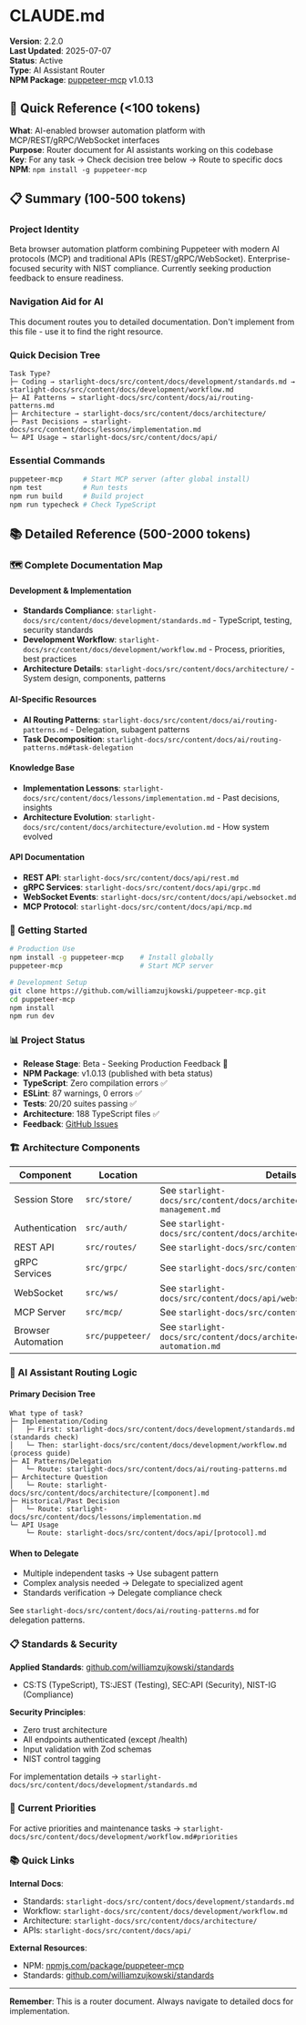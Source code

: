 # CLAUDE.md

**Version**: 2.2.0  
**Last Updated**: 2025-07-07  
**Status**: Active  
**Type**: AI Assistant Router  
**NPM Package**: [puppeteer-mcp](https://www.npmjs.com/package/puppeteer-mcp) v1.0.13

## 🎯 Quick Reference (<100 tokens)

**What**: AI-enabled browser automation platform with MCP/REST/gRPC/WebSocket interfaces  
**Purpose**: Router document for AI assistants working on this codebase  
**Key**: For any task → Check decision tree below → Route to specific docs  
**NPM**: `npm install -g puppeteer-mcp`

## 📋 Summary (100-500 tokens)

### Project Identity

Beta browser automation platform combining Puppeteer with modern AI protocols (MCP) and traditional
APIs (REST/gRPC/WebSocket). Enterprise-focused security with NIST compliance. Currently seeking
production feedback to ensure readiness.

### Navigation Aid for AI

This document routes you to detailed documentation. Don't implement from this file - use it to find
the right resource.

### Quick Decision Tree

```
Task Type?
├─ Coding → starlight-docs/src/content/docs/development/standards.md → starlight-docs/src/content/docs/development/workflow.md
├─ AI Patterns → starlight-docs/src/content/docs/ai/routing-patterns.md
├─ Architecture → starlight-docs/src/content/docs/architecture/
├─ Past Decisions → starlight-docs/src/content/docs/lessons/implementation.md
└─ API Usage → starlight-docs/src/content/docs/api/
```

### Essential Commands

```bash
puppeteer-mcp     # Start MCP server (after global install)
npm test          # Run tests
npm run build     # Build project
npm run typecheck # Check TypeScript
```

## 📚 Detailed Reference (500-2000 tokens)

### 🗺️ Complete Documentation Map

#### Development & Implementation

- **Standards Compliance**: `starlight-docs/src/content/docs/development/standards.md` - TypeScript,
  testing, security standards
- **Development Workflow**: `starlight-docs/src/content/docs/development/workflow.md` - Process,
  priorities, best practices
- **Architecture Details**: `starlight-docs/src/content/docs/architecture/` - System design,
  components, patterns

#### AI-Specific Resources

- **AI Routing Patterns**: `starlight-docs/src/content/docs/ai/routing-patterns.md` - Delegation,
  subagent patterns
- **Task Decomposition**: `starlight-docs/src/content/docs/ai/routing-patterns.md#task-delegation`

#### Knowledge Base

- **Implementation Lessons**: `starlight-docs/src/content/docs/lessons/implementation.md` - Past
  decisions, insights
- **Architecture Evolution**: `starlight-docs/src/content/docs/architecture/evolution.md` - How
  system evolved

#### API Documentation

- **REST API**: `starlight-docs/src/content/docs/api/rest.md`
- **gRPC Services**: `starlight-docs/src/content/docs/api/grpc.md`
- **WebSocket Events**: `starlight-docs/src/content/docs/api/websocket.md`
- **MCP Protocol**: `starlight-docs/src/content/docs/api/mcp.md`

### 🚀 Getting Started

```bash
# Production Use
npm install -g puppeteer-mcp    # Install globally
puppeteer-mcp                   # Start MCP server

# Development Setup
git clone https://github.com/williamzujkowski/puppeteer-mcp.git
cd puppeteer-mcp
npm install
npm run dev
```

### 📊 Project Status

- **Release Stage**: Beta - Seeking Production Feedback 🔔
- **NPM Package**: v1.0.13 (published with beta status)
- **TypeScript**: Zero compilation errors ✅
- **ESLint**: 87 warnings, 0 errors ✅
- **Tests**: 20/20 suites passing ✅
- **Architecture**: 188 TypeScript files ✅
- **Feedback**: [GitHub Issues](https://github.com/williamzujkowski/puppeteer-mcp/issues)

### 🏗️ Architecture Components

| Component          | Location         | Details                                                                  |
| ------------------ | ---------------- | ------------------------------------------------------------------------ |
| Session Store      | `src/store/`     | See `starlight-docs/src/content/docs/architecture/session-management.md` |
| Authentication     | `src/auth/`      | See `starlight-docs/src/content/docs/architecture/authentication.md`     |
| REST API           | `src/routes/`    | See `starlight-docs/src/content/docs/api/rest.md`                        |
| gRPC Services      | `src/grpc/`      | See `starlight-docs/src/content/docs/api/grpc.md`                        |
| WebSocket          | `src/ws/`        | See `starlight-docs/src/content/docs/api/websocket.md`                   |
| MCP Server         | `src/mcp/`       | See `starlight-docs/src/content/docs/api/mcp.md`                         |
| Browser Automation | `src/puppeteer/` | See `starlight-docs/src/content/docs/architecture/browser-automation.md` |

### 🤖 AI Assistant Routing Logic

#### Primary Decision Tree

```
What type of task?
├─ Implementation/Coding
│   ├─ First: starlight-docs/src/content/docs/development/standards.md (standards check)
│   └─ Then: starlight-docs/src/content/docs/development/workflow.md (process guide)
├─ AI Patterns/Delegation
│   └─ Route: starlight-docs/src/content/docs/ai/routing-patterns.md
├─ Architecture Question
│   └─ Route: starlight-docs/src/content/docs/architecture/[component].md
├─ Historical/Past Decision
│   └─ Route: starlight-docs/src/content/docs/lessons/implementation.md
└─ API Usage
    └─ Route: starlight-docs/src/content/docs/api/[protocol].md
```

#### When to Delegate

- Multiple independent tasks → Use subagent pattern
- Complex analysis needed → Delegate to specialized agent
- Standards verification → Delegate compliance check

See `starlight-docs/src/content/docs/ai/routing-patterns.md` for delegation patterns.

### 📋 Standards & Security

**Applied Standards**:
[github.com/williamzujkowski/standards](https://github.com/williamzujkowski/standards)

- CS:TS (TypeScript), TS:JEST (Testing), SEC:API (Security), NIST-IG (Compliance)

**Security Principles**:

- Zero trust architecture
- All endpoints authenticated (except /health)
- Input validation with Zod schemas
- NIST control tagging

For implementation details → `starlight-docs/src/content/docs/development/standards.md`

### 🎯 Current Priorities

For active priorities and maintenance tasks →
`starlight-docs/src/content/docs/development/workflow.md#priorities`

### 📚 Quick Links

**Internal Docs**:

- Standards: `starlight-docs/src/content/docs/development/standards.md`
- Workflow: `starlight-docs/src/content/docs/development/workflow.md`
- Architecture: `starlight-docs/src/content/docs/architecture/`
- APIs: `starlight-docs/src/content/docs/api/`

**External Resources**:

- NPM: [npmjs.com/package/puppeteer-mcp](https://www.npmjs.com/package/puppeteer-mcp)
- Standards: [github.com/williamzujkowski/standards](https://github.com/williamzujkowski/standards)

---

**Remember**: This is a router document. Always navigate to detailed docs for implementation.
